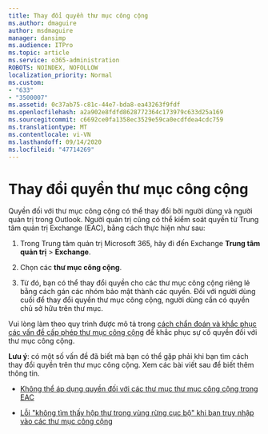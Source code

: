 ```yaml
---
title: Thay đổi quyền thư mục công cộng
ms.author: dmaguire
author: msdmaguire
manager: dansimp
ms.audience: ITPro
ms.topic: article
ms.service: o365-administration
ROBOTS: NOINDEX, NOFOLLOW
localization_priority: Normal
ms.custom:
- "633"
- "3500007"
ms.assetid: 0c37ab75-c81c-44e7-bda8-ea43263f9fdf
ms.openlocfilehash: a2a902e8fdfd8628772364c173979c633d25a169
ms.sourcegitcommit: c6692ce0fa1358ec3529e59ca0ecdfdea4cdc759
ms.translationtype: MT
ms.contentlocale: vi-VN
ms.lasthandoff: 09/14/2020
ms.locfileid: "47714269"
---
```

# <a name="changing-public-folder-permissions"></a>Thay đổi quyền thư mục công cộng

Quyền đối với thư mục công cộng có thể thay đổi bởi người dùng và người quản trị trong Outlook. Người quản trị cũng có thể kiểm soát quyền từ Trung tâm quản trị Exchange (EAC), bằng cách thực hiện như sau:
  
1. Trong Trung tâm quản trị Microsoft 365, hãy đi đến Exchange **Trung tâm quản trị** \> **Exchange**.

2. Chọn các **thư mục công cộng**.

3. Từ đó, bạn có thể thay đổi quyền cho các thư mục công cộng riêng lẻ bằng cách gán các nhóm bảo mật thành các quyền. Đối với người dùng cuối để thay đổi quyền thư mục công cộng, người dùng cần có quyền chủ sở hữu trên thư mục.

Vui lòng làm theo quy trình được mô tả trong [cách chẩn đoán và khắc phục các vấn đề cấp phép thư mục công cộng](https://docs.microsoft.com/exchange/troubleshoot/public-folders/public-folder-permission-issues) để khắc phục sự cố quyền đối với thư mục công cộng.

**Lưu ý**: có một số vấn đề đã biết mà bạn có thể gặp phải khi bạn tìm cách thay đổi quyền trên thư mục công cộng. Xem các bài viết sau để biết thêm thông tin.

- [Không thể áp dụng quyền đối với các thư mục thư mục công cộng trong EAC](https://docs.microsoft.com/exchange/troubleshoot/public-folders/can%E2%80%99t-apply-permissions-public-folder-subfolders)

- [Lỗi "không tìm thấy hộp thư trong vùng rừng cục bộ" khi bạn truy nhập vào các thư mục công cộng](https://docs.microsoft.com/exchange/troubleshoot/public-folders/mailbox-not-found-local-forest-public-folder)
